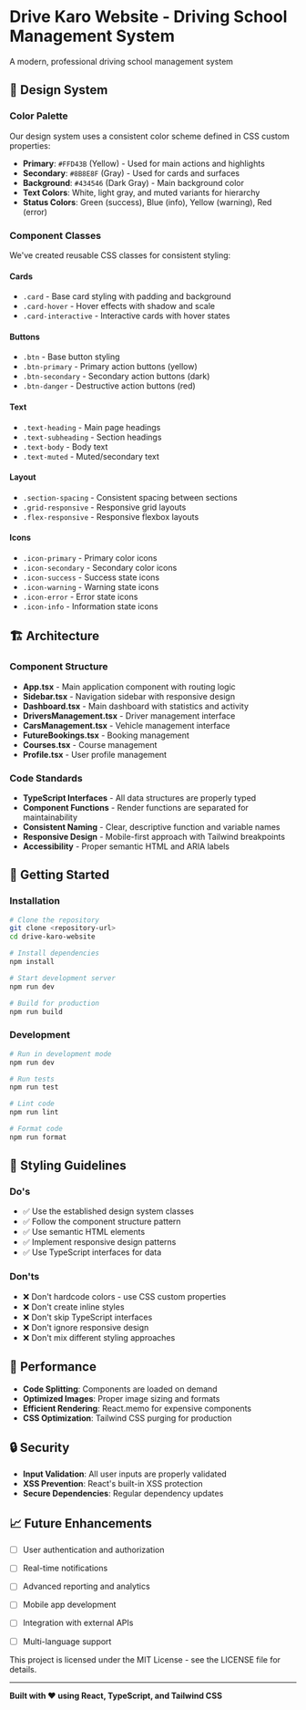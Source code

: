 # Drive Karo Website - Driving School Management System

A modern, professional driving school management system 

## 🎨 Design System

### Color Palette

Our design system uses a consistent color scheme defined in CSS custom properties:

- **Primary**: `#FFD43B` (Yellow) - Used for main actions and highlights
- **Secondary**: `#8B8E8F` (Gray) - Used for cards and surfaces
- **Background**: `#434546` (Dark Gray) - Main background color
- **Text Colors**: White, light gray, and muted variants for hierarchy
- **Status Colors**: Green (success), Blue (info), Yellow (warning), Red (error)

### Component Classes

We've created reusable CSS classes for consistent styling:

#### Cards

- `.card` - Base card styling with padding and background
- `.card-hover` - Hover effects with shadow and scale
- `.card-interactive` - Interactive cards with hover states

#### Buttons

- `.btn` - Base button styling
- `.btn-primary` - Primary action buttons (yellow)
- `.btn-secondary` - Secondary action buttons (dark)
- `.btn-danger` - Destructive action buttons (red)

#### Text

- `.text-heading` - Main page headings
- `.text-subheading` - Section headings
- `.text-body` - Body text
- `.text-muted` - Muted/secondary text

#### Layout

- `.section-spacing` - Consistent spacing between sections
- `.grid-responsive` - Responsive grid layouts
- `.flex-responsive` - Responsive flexbox layouts

#### Icons

- `.icon-primary` - Primary color icons
- `.icon-secondary` - Secondary color icons
- `.icon-success` - Success state icons
- `.icon-warning` - Warning state icons
- `.icon-error` - Error state icons
- `.icon-info` - Information state icons

## 🏗️ Architecture

### Component Structure

- **App.tsx** - Main application component with routing logic
- **Sidebar.tsx** - Navigation sidebar with responsive design
- **Dashboard.tsx** - Main dashboard with statistics and activity
- **DriversManagement.tsx** - Driver management interface
- **CarsManagement.tsx** - Vehicle management interface
- **FutureBookings.tsx** - Booking management
- **Courses.tsx** - Course management
- **Profile.tsx** - User profile management

### Code Standards

- **TypeScript Interfaces** - All data structures are properly typed
- **Component Functions** - Render functions are separated for maintainability
- **Consistent Naming** - Clear, descriptive function and variable names
- **Responsive Design** - Mobile-first approach with Tailwind breakpoints
- **Accessibility** - Proper semantic HTML and ARIA labels

## 🚀 Getting Started


### Installation

```bash
# Clone the repository
git clone <repository-url>
cd drive-karo-website

# Install dependencies
npm install

# Start development server
npm run dev

# Build for production
npm run build
```

### Development

```bash
# Run in development mode
npm run dev

# Run tests
npm run test

# Lint code
npm run lint

# Format code
npm run format
```





## 🎨 Styling Guidelines

### Do's

- ✅ Use the established design system classes
- ✅ Follow the component structure pattern
- ✅ Use semantic HTML elements
- ✅ Implement responsive design patterns
- ✅ Use TypeScript interfaces for data

### Don'ts

- ❌ Don't hardcode colors - use CSS custom properties
- ❌ Don't create inline styles
- ❌ Don't skip TypeScript interfaces
- ❌ Don't ignore responsive design
- ❌ Don't mix different styling approaches

## 🚀 Performance

- **Code Splitting**: Components are loaded on demand
- **Optimized Images**: Proper image sizing and formats
- **Efficient Rendering**: React.memo for expensive components
- **CSS Optimization**: Tailwind CSS purging for production

## 🔒 Security

- **Input Validation**: All user inputs are properly validated
- **XSS Prevention**: React's built-in XSS protection
- **Secure Dependencies**: Regular dependency updates

## 📈 Future Enhancements

- [ ] User authentication and authorization
- [ ] Real-time notifications
- [ ] Advanced reporting and analytics
- [ ] Mobile app development
- [ ] Integration with external APIs
- [ ] Multi-language support



This project is licensed under the MIT License - see the LICENSE file for details.

---

**Built with ❤️ using React, TypeScript, and Tailwind CSS**

